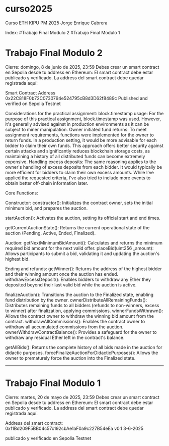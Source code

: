 # curso2025
Curso ETH KIPU PM 2025 Jorge Enrique Cabrera 

Index:
#Trabajo Final Modulo 2
#Trabajo Final Modulo 1

# Trabajo Final Modulo 2
Cierre: domingo, 8 de junio de 2025, 23:59
Debes crear un smart contract en Sepolia desde tu address en Ethereum:
El smart contract debe estar publicado y verificado.
La address del smart contract debe quedar registrada aquí:

Smart Contract Address
0x22C818F0b72C0730794e524795cB8d3D62f8489c
Published and verified on Sepolia Testnet

Considerations for the practical assignment:
block.timestamp usage: For the purpose of this practical assignment, block.timestamp was used. However, it's generally advised against in production environments as it can be subject to miner manipulation.
Owner initiated fund returns: To meet assignment requirements, functions were implemented for the owner to return funds. In a production setting, it would be more advisable for each bidder to claim their own funds. This approach offers better security against certain attacks and significantly reduces blockchain storage costs, as maintaining a history of all distributed funds can become extremely expensive.
Handling excess deposits: The same reasoning applies to the owner's handling of excess deposits from each bidder. It would typically be more efficient for bidders to claim their own excess amounts. 
While I've applied the requested criteria, I've also tried to include more events to obtain better off-chain information later.

Core Functions:

Constructor:
constructor(): Initializes the contract owner, sets the initial minimum bid, and prepares the auction.

startAuction(): Activates the auction, setting its official start and end times.

getCurrentAuctionState(): Returns the current operational state of the auction (Pending, Active, Ended, Finalized).

Auction:
getNextMinimumBidAmount(): Calculates and returns the minimum required bid amount for the next valid offer.
placeBid(uint256 _amount): Allows participants to submit a bid, validating it and updating the auction's highest bid.

Ending and refunds:
getWinner(): Returns the address of the highest bidder and their winning amount once the auction has ended.
withdrawExcessDeposit(): Enables bidders to withdraw any Ether they deposited beyond their last valid bid while the auction is active.

finalizeAuction(): Transitions the auction to the Finalized state, enabling fund distribution by the owner.
ownerDistributeAllRemainingFunds(): Distributes remaining funds to all bidders (refunds to non-winners, excess to winner) after finalization, applying commissions.
winnerFundsWithrawn(): Allows the contract owner to withdraw the winning bid amount from the contract.
withdrawAllCommissions(): Enables the contract owner to withdraw all accumulated commissions from the auction.
ownerWithdrawContractBalance(): Provides a safeguard for the owner to withdraw any residual Ether left in the contract's balance.

getAllBids(): Returns the complete history of all bids made in the auction for didactic purposes.
forceFinalizeAuctionForDidacticPurposes(): Allows the owner to prematurely force the auction into the Finalized state.


* * *

# Trabajo Final Modulo 1
Cierre: martes, 20 de mayo de 2025, 23:59
Debes crear un smart contract en Sepolia desde tu address en Ethereum:
El smart contract debe estar publicado y verificado.
La address del smart contract debe quedar registrada aquí:

Address del smart contract:
0xf1Bd209F5BB04c57c192cbAe1aF0a9c227B54eEa v0.1 3-6-2025

publicado y verificado en Sepolia Testnet

